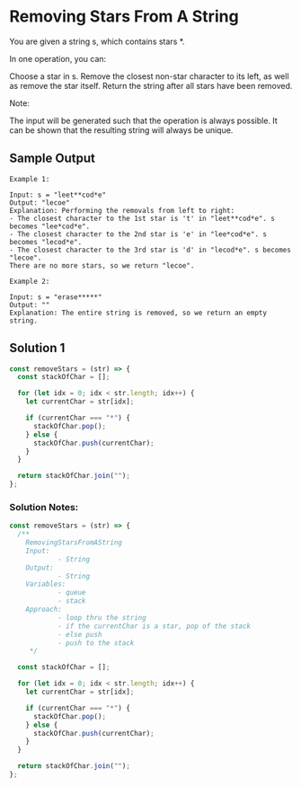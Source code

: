 # Removing Stars From A String

You are given a string s, which contains stars \*.

In one operation, you can:

Choose a star in s.
Remove the closest non-star character to its left, as well as remove the star itself.
Return the string after all stars have been removed.

Note:

The input will be generated such that the operation is always possible.
It can be shown that the resulting string will always be unique.

## Sample Output

```
Example 1:

Input: s = "leet**cod*e"
Output: "lecoe"
Explanation: Performing the removals from left to right:
- The closest character to the 1st star is 't' in "leet**cod*e". s becomes "lee*cod*e".
- The closest character to the 2nd star is 'e' in "lee*cod*e". s becomes "lecod*e".
- The closest character to the 3rd star is 'd' in "lecod*e". s becomes "lecoe".
There are no more stars, so we return "lecoe".

Example 2:

Input: s = "erase*****"
Output: ""
Explanation: The entire string is removed, so we return an empty string.
```

## Solution 1

```js
const removeStars = (str) => {
  const stackOfChar = [];

  for (let idx = 0; idx < str.length; idx++) {
    let currentChar = str[idx];

    if (currentChar === "*") {
      stackOfChar.pop();
    } else {
      stackOfChar.push(currentChar);
    }
  }

  return stackOfChar.join("");
};
```

### Solution Notes:

```js
const removeStars = (str) => {
  /**
    RemovingStarsFromAString
    Input: 
            - String
    Output:
            - String
    Variables:
            - queue
            - stack
    Approach:
            - loop thru the string
            - if the currentChar is a star, pop of the stack
            - else push
            - push to the stack
     */

  const stackOfChar = [];

  for (let idx = 0; idx < str.length; idx++) {
    let currentChar = str[idx];

    if (currentChar === "*") {
      stackOfChar.pop();
    } else {
      stackOfChar.push(currentChar);
    }
  }

  return stackOfChar.join("");
};
```
